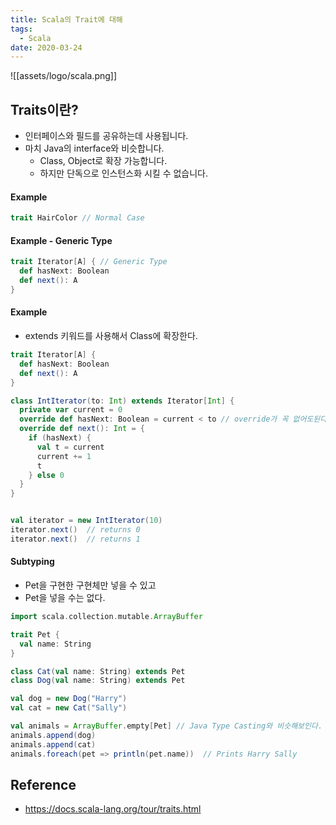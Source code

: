 ```yaml
---
title: Scala의 Trait에 대해
tags:
  - Scala
date: 2020-03-24
---
```


![[assets/logo/scala.png]]

## Traits이란?
- 인터페이스와 필드를 공유하는데 사용됩니다.
- 마치 Java의 interface와 비슷합니다.
    - Class, Object로 확장 가능합니다.
    - 하지만 단독으로 인스턴스화 시킬 수 없습니다.

#### Example
```scala
trait HairColor // Normal Case
```

#### Example - Generic Type
```scala
trait Iterator[A] { // Generic Type
  def hasNext: Boolean
  def next(): A
}
```

#### Example
- extends 키워드를 사용해서 Class에 확장한다.

```scala
trait Iterator[A] {
  def hasNext: Boolean
  def next(): A
}

class IntIterator(to: Int) extends Iterator[Int] {
  private var current = 0
  override def hasNext: Boolean = current < to // override가 꼭 없어도된다.
  override def next(): Int = {
    if (hasNext) {
      val t = current
      current += 1
      t
    } else 0
  }
}


val iterator = new IntIterator(10)
iterator.next()  // returns 0
iterator.next()  // returns 1
```


#### Subtyping
- Pet을 구현한 구현체만 넣을 수 있고
- Pet을 넣을 수는 없다.

```scala
import scala.collection.mutable.ArrayBuffer

trait Pet {
  val name: String
}

class Cat(val name: String) extends Pet
class Dog(val name: String) extends Pet

val dog = new Dog("Harry")
val cat = new Cat("Sally")

val animals = ArrayBuffer.empty[Pet] // Java Type Casting와 비슷해보인다.
animals.append(dog)
animals.append(cat)
animals.foreach(pet => println(pet.name))  // Prints Harry Sally
```

## Reference
- <https://docs.scala-lang.org/tour/traits.html>